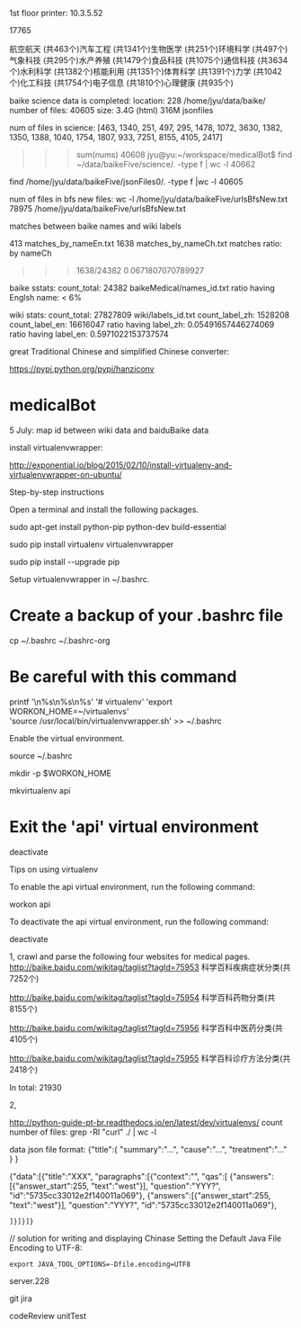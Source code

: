 1st floor printer: 
10.3.5.52



17765

航空航天 
(共463个)汽车工程 
(共1341个)生物医学 
(共251个)环境科学 
(共497个)气象科技 
(共295个)水产养殖 
(共1479个)食品科技 
(共1075个)通信科技 
(共3634个)水利科学 
(共1382个)核能利用 
(共1351个)体育科学 
(共1391个)力学 
(共1042个)化工科技 
(共1754个)电子信息 
(共1810个)心理健康 
(共935个)




baike science data is completed: 
location: 228   /home/jyu/data/baike/ 
number of files:  40605
size: 3.4G (html)  316M jsonfiles





num of files in science:
[463, 1340, 251, 497, 295, 1478, 1072, 3630, 1382, 1350, 1388, 1040, 1754, 1807, 933, 7251, 8155, 4105, 2417]
>>> sum(nums)
40608
jyu@yu:~/workspace/medicalBot$ find ~/data/baikeFive/science/. -type f | wc -l
40662

find /home/jyu/data/baikeFive/jsonFiles0/. -type f |wc -l
40605

num of files in bfs new files: 
wc -l /home/jyu/data/baikeFive/urlsBfsNew.txt
78975 /home/jyu/data/baikeFive/urlsBfsNew.txt



matches between baike names and wiki labels

413 matches_by_nameEn.txt
1638 matches_by_nameCh.txt
matches ratio: by nameCh
>>> 1638/24382
0.0671807070789927

baike sstats:
count_total: 24382 baikeMedical/names_id.txt
ratio having Englsh name: < 6%

wiki stats:
count_total: 27827809 wiki/labels_id.txt
count_label_zh: 1528208
count_label_en: 16616047
ratio having label_zh: 0.05491657446274069
ratio having label_en: 0.5971022153737574




great Traditional Chinese and simplified Chinese converter: 

https://pypi.python.org/pypi/hanziconv


# medicalBot
5 July: map id between wiki data and baiduBaike data



install virtualenvwrapper: 

http://exponential.io/blog/2015/02/10/install-virtualenv-and-virtualenvwrapper-on-ubuntu/

Step-by-step instructions

Open a terminal and install the following packages.

sudo apt-get install python-pip python-dev build-essential

sudo pip install virtualenv virtualenvwrapper

sudo pip install --upgrade pip

Setup virtualenvwrapper in ~/.bashrc.

# Create a backup of your .bashrc file
cp ~/.bashrc ~/.bashrc-org

# Be careful with this command
printf '\n%s\n%s\n%s' '# virtualenv' 'export WORKON_HOME=~/virtualenvs' \
'source /usr/local/bin/virtualenvwrapper.sh' >> ~/.bashrc

Enable the virtual environment.

source ~/.bashrc

mkdir -p $WORKON_HOME

mkvirtualenv api

# Exit the 'api' virtual environment
deactivate

Tips on using virtualenv

To enable the api virtual environment, run the following command:

workon api

To deactivate the api virtual environment, run the following command:

deactivate




1, crawl and parse the following four websites for medical pages. 
http://baike.baidu.com/wikitag/taglist?tagId=75953
科学百科疾病症状分类(共7252个)

http://baike.baidu.com/wikitag/taglist?tagId=75954
科学百科药物分类(共8155个)

http://baike.baidu.com/wikitag/taglist?tagId=75956
科学百科中医药分类(共4105个)

http://baike.baidu.com/wikitag/taglist?tagId=75955
科学百科诊疗方法分类(共2418个)

In total: 21930

2,

http://python-guide-pt-br.readthedocs.io/en/latest/dev/virtualenvs/
count number of files: 
grep -Rl "curl" ./ | wc -l

data json file format:
{"title":{
         "summary":"...",
         "cause":"...",
         "treatment":"..."
    }
}

{"data":[{"title":"XXX", "paragraphs":[{"context":"", "qas":[
    {"answers":[{"answer_start":255, "text":"west"}], "question":"YYY?", "id":"5735cc33012e2f140011a069"}, 
    {"answers":[{"answer_start":255, "text":"west"}], "question":"YYY?", "id":"5735cc33012e2f140011a069"}, 
    
    ]}]}]}

// solution for writing and displaying Chinase
Setting the Default Java File Encoding to UTF-8:

    export JAVA_TOOL_OPTIONS=-Dfile.encoding=UTF8

server.228

git
jira

codeReview
unitTest
